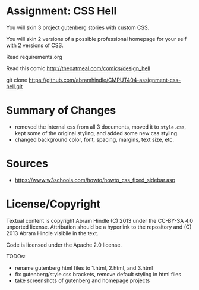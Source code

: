 Assignment: CSS Hell
====================

You will skin 3 project gutenberg stories with custom CSS.

You will skin 2 versions of a possible professional homepage for your
self with 2 versions of CSS.

Read requirements.org

Read this comic http://theoatmeal.com/comics/design_hell

git clone https://github.com/abramhindle/CMPUT404-assignment-css-hell.git

Summary of Changes 
=================
* removed the internal css from all 3 documents, moved it to `style.css`, kept some of the original styling, and added some new css styling.
* changed background color, font, spacing, margins, text size, etc.

Sources
=================
* https://www.w3schools.com/howto/howto_css_fixed_sidebar.asp

License/Copyright
=================

Textual content is copyright Abram Hindle (C) 2013 under the CC-BY-SA
4.0 unported license. Attribution should be a hyperlink to the
repository and (C) 2013 Abram Hindle visibile in the text.

Code is licensed under the Apache 2.0 license.

TODOs:
* rename gutenberg html files to 1.html, 2.html, and 3.html
* fix gutenberg/style.css brackets, remove default styling in html files
* take screenshots of gutenberg and homepage projects